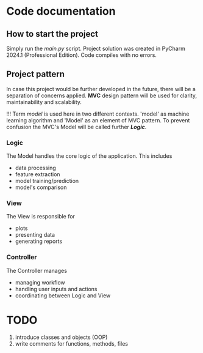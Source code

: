# Code documentation

## How to start the project

Simply run the *main.py* script. Project solution was created in PyCharm 2024.1 (Professional Edition). Code compiles with no errors.

## Project pattern

In case this project would be further developed in the future, there will be a separation of concerns applied. **MVC** design pattern will be used for clarity, maintainability and scalability.  

!!! Term *model* is used here in two different contexts. 'model' as machine learning algorithm and 'Model' as an element of MVC pattern.
To prevent confusion the MVC's Model will be called further ***Logic***.

### Logic
The Model handles the core logic of the application. This includes
- data processing
- feature extraction
- model training/prediction
- model's comparison

### View
The View is responsible for 

- plots
- presenting data
- generating reports 

### Controller
The Controller manages

- managing workflow
- handling user inputs and actions
- coordinating between Logic and View

# TODO
1. introduce classes and objects (OOP)
2. write comments for functions, methods, files 